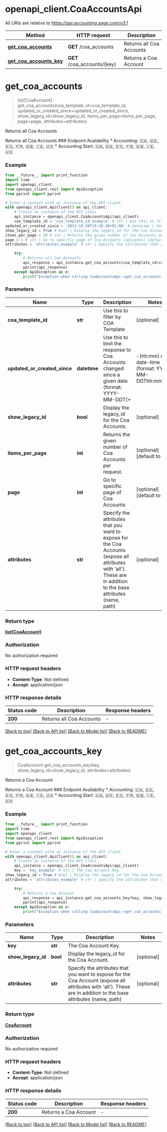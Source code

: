 # openapi_client.CoaAccountsApi

All URIs are relative to *https://api.accounting.sage.com/v3.1*

Method | HTTP request | Description
------------- | ------------- | -------------
[**get_coa_accounts**](CoaAccountsApi.md#get_coa_accounts) | **GET** /coa_accounts | Returns all Coa Accounts
[**get_coa_accounts_key**](CoaAccountsApi.md#get_coa_accounts_key) | **GET** /coa_accounts/{key} | Returns a Coa Account


# **get_coa_accounts**
> list[CoaAccount] get_coa_accounts(coa_template_id=coa_template_id, updated_or_created_since=updated_or_created_since, show_legacy_id=show_legacy_id, items_per_page=items_per_page, page=page, attributes=attributes)

Returns all Coa Accounts

Returns all Coa Accounts  ### Endpoint Availability  * Accounting: 🇨🇦, 🇩🇪, 🇪🇸, 🇫🇷, 🇬🇧, 🇮🇪, 🇺🇸 * Accounting Start: 🇨🇦, 🇩🇪, 🇪🇸, 🇫🇷, 🇬🇧, 🇮🇪, 🇺🇸

### Example

```python
from __future__ import print_function
import time
import openapi_client
from openapi_client.rest import ApiException
from pprint import pprint

# Enter a context with an instance of the API client
with openapi_client.ApiClient() as api_client:
    # Create an instance of the API class
    api_instance = openapi_client.CoaAccountsApi(api_client)
    coa_template_id = 'coa_template_id_example' # str | Use this to filter by COA Template (optional)
updated_or_created_since = '2013-10-20T19:20:30+01:00' # datetime | Use this to limit the response to Coa Accounts changed since a given date (format: YYYY-MM-DDT(+|-)hh:mm) or date-time (format: YYYY-MM-DDThh:mm:ss(+|-)hh:mm). Inclusive of the passed timestamp. (optional)
show_legacy_id = True # bool | Display the legacy_id for the Coa Accounts. (optional)
items_per_page = 20 # int | Returns the given number of Coa Accounts per request. (optional) (default to 20)
page = 1 # int | Go to specific page of Coa Accounts (optional) (default to 1)
attributes = 'attributes_example' # str | Specify the attributes that you want to expose for the Coa Accounts (expose all attributes with 'all'). These are in addition to the base attributes (name, path) (optional)

    try:
        # Returns all Coa Accounts
        api_response = api_instance.get_coa_accounts(coa_template_id=coa_template_id, updated_or_created_since=updated_or_created_since, show_legacy_id=show_legacy_id, items_per_page=items_per_page, page=page, attributes=attributes)
        pprint(api_response)
    except ApiException as e:
        print("Exception when calling CoaAccountsApi->get_coa_accounts: %s\n" % e)
```

### Parameters

Name | Type | Description  | Notes
------------- | ------------- | ------------- | -------------
 **coa_template_id** | **str**| Use this to filter by COA Template | [optional] 
 **updated_or_created_since** | **datetime**| Use this to limit the response to Coa Accounts changed since a given date (format: YYYY-MM-DDT(+|-)hh:mm) or date-time (format: YYYY-MM-DDThh:mm:ss(+|-)hh:mm). Inclusive of the passed timestamp. | [optional] 
 **show_legacy_id** | **bool**| Display the legacy_id for the Coa Accounts. | [optional] 
 **items_per_page** | **int**| Returns the given number of Coa Accounts per request. | [optional] [default to 20]
 **page** | **int**| Go to specific page of Coa Accounts | [optional] [default to 1]
 **attributes** | **str**| Specify the attributes that you want to expose for the Coa Accounts (expose all attributes with &#39;all&#39;). These are in addition to the base attributes (name, path) | [optional] 

### Return type

[**list[CoaAccount]**](CoaAccount.md)

### Authorization

No authorization required

### HTTP request headers

 - **Content-Type**: Not defined
 - **Accept**: application/json

### HTTP response details
| Status code | Description | Response headers |
|-------------|-------------|------------------|
**200** | Returns all Coa Accounts |  -  |

[[Back to top]](#) [[Back to API list]](../README.md#documentation-for-api-endpoints) [[Back to Model list]](../README.md#documentation-for-models) [[Back to README]](../README.md)

# **get_coa_accounts_key**
> CoaAccount get_coa_accounts_key(key, show_legacy_id=show_legacy_id, attributes=attributes)

Returns a Coa Account

Returns a Coa Account  ### Endpoint Availability  * Accounting: 🇨🇦, 🇩🇪, 🇪🇸, 🇫🇷, 🇬🇧, 🇮🇪, 🇺🇸 * Accounting Start: 🇨🇦, 🇩🇪, 🇪🇸, 🇫🇷, 🇬🇧, 🇮🇪, 🇺🇸

### Example

```python
from __future__ import print_function
import time
import openapi_client
from openapi_client.rest import ApiException
from pprint import pprint

# Enter a context with an instance of the API client
with openapi_client.ApiClient() as api_client:
    # Create an instance of the API class
    api_instance = openapi_client.CoaAccountsApi(api_client)
    key = 'key_example' # str | The Coa Account Key.
show_legacy_id = True # bool | Display the legacy_id for the Coa Account. (optional)
attributes = 'attributes_example' # str | Specify the attributes that you want to expose for the Coa Account (expose all attributes with 'all'). These are in addition to the base attributes (name, path) (optional)

    try:
        # Returns a Coa Account
        api_response = api_instance.get_coa_accounts_key(key, show_legacy_id=show_legacy_id, attributes=attributes)
        pprint(api_response)
    except ApiException as e:
        print("Exception when calling CoaAccountsApi->get_coa_accounts_key: %s\n" % e)
```

### Parameters

Name | Type | Description  | Notes
------------- | ------------- | ------------- | -------------
 **key** | **str**| The Coa Account Key. | 
 **show_legacy_id** | **bool**| Display the legacy_id for the Coa Account. | [optional] 
 **attributes** | **str**| Specify the attributes that you want to expose for the Coa Account (expose all attributes with &#39;all&#39;). These are in addition to the base attributes (name, path) | [optional] 

### Return type

[**CoaAccount**](CoaAccount.md)

### Authorization

No authorization required

### HTTP request headers

 - **Content-Type**: Not defined
 - **Accept**: application/json

### HTTP response details
| Status code | Description | Response headers |
|-------------|-------------|------------------|
**200** | Returns a Coa Account |  -  |

[[Back to top]](#) [[Back to API list]](../README.md#documentation-for-api-endpoints) [[Back to Model list]](../README.md#documentation-for-models) [[Back to README]](../README.md)

